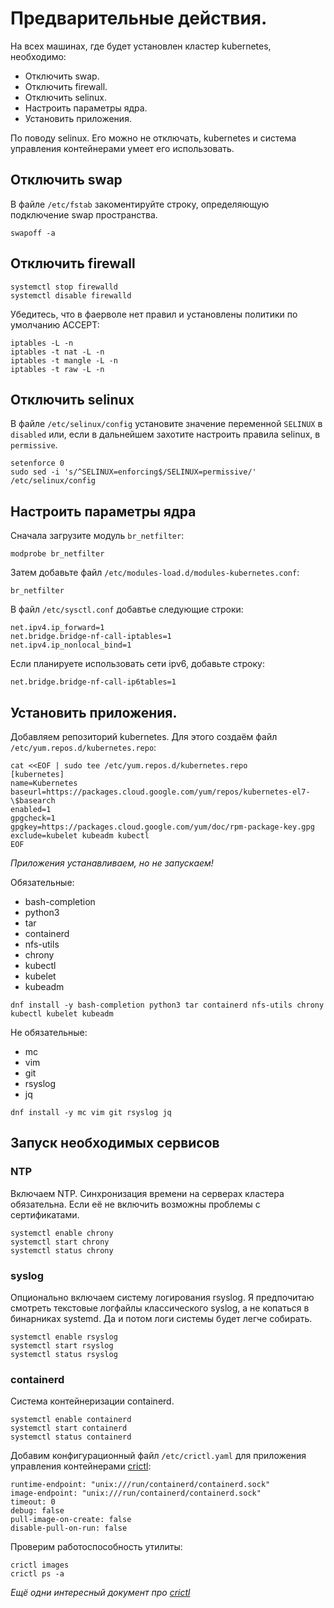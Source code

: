# Предварительные действия.

На всех машинах, где будет установлен кластер kubernetes, необходимо:
* Отключить swap.
* Отключить firewall.
* Отключить selinux.
* Настроить параметры ядра.
* Установить приложения.

По поводу selinux. Его можно не отключать, kubernetes и система управления контейнерами умеет его использовать. 

## Отключить swap

В файле `/etc/fstab` закоментируйте строку, определяющую подключение swap пространства.

```shell
swapoff -a
```

## Отключить firewall

```shell
systemctl stop firewalld
systemctl disable firewalld
```

Убедитесь, что в фаерволе нет правил и установлены политики по умолчанию ACCEPT:

```shell
iptables -L -n
iptables -t nat -L -n
iptables -t mangle -L -n
iptables -t raw -L -n 
```

## Отключить selinux

В файле `/etc/selinux/config` установите значение переменной `SELINUX` в `disabled` или, если в дальнейшем
захотите настроить правила selinux, в `permissive`.

```shell
setenforce 0
sudo sed -i 's/^SELINUX=enforcing$/SELINUX=permissive/' /etc/selinux/config
```

## Настроить параметры ядра

Сначала загрузите модуль `br_netfilter`:

```shell
modprobe br_netfilter
```

Затем добавьте файл `/etc/modules-load.d/modules-kubernetes.conf`:

```
br_netfilter
```

В файл `/etc/sysctl.conf` добавтье следующие строки:

```
net.ipv4.ip_forward=1
net.bridge.bridge-nf-call-iptables=1
net.ipv4.ip_nonlocal_bind=1
```

Если планируете использовать сети ipv6, добавьте строку:

```
net.bridge.bridge-nf-call-ip6tables=1
```

## Установить приложения.

Добавляем репозиторий kubernetes. Для этого создаём файл `/etc/yum.repos.d/kubernetes.repo`:

```shell
cat <<EOF | sudo tee /etc/yum.repos.d/kubernetes.repo
[kubernetes]
name=Kubernetes
baseurl=https://packages.cloud.google.com/yum/repos/kubernetes-el7-\$basearch
enabled=1
gpgcheck=1
gpgkey=https://packages.cloud.google.com/yum/doc/rpm-package-key.gpg
exclude=kubelet kubeadm kubectl
EOF
```

_Приложения устанавливаем, но не запускаем!_

Обязательные:

* bash-completion
* python3
* tar
* containerd
* nfs-utils
* chrony
* kubectl
* kubelet
* kubeadm

```shell
dnf install -y bash-completion python3 tar containerd nfs-utils chrony kubectl kubelet kubeadm
```

Не обязательные:

* mc
* vim
* git
* rsyslog
* jq

```shell
dnf install -y mc vim git rsyslog jq
```

## Запуск необходимых сервисов

### NTP

Включаем NTP. Синхронизация времени на серверах кластера обязательна. Если её не включить возможны проблемы с
сертификатами.

```shell
systemctl enable chrony
systemctl start chrony
systemctl status chrony
```

### syslog

Опционально включаем систему логирования rsyslog. Я предпочитаю смотреть текстовые логфайлы классического syslog, а 
не копаться в бинарниках systemd. Да и потом логи системы будет легче собирать.

```shell
systemctl enable rsyslog
systemctl start rsyslog
systemctl status rsyslog
```

### containerd

Система контейнеризации containerd.

```shell
systemctl enable containerd
systemctl start containerd
systemctl status containerd
```

Добавим конфигурационный файл `/etc/crictl.yaml` для приложения управления контейнерами 
[crictl](https://github.com/kubernetes-sigs/cri-tools/blob/master/docs/crictl.md):

```
runtime-endpoint: "unix:///run/containerd/containerd.sock"
image-endpoint: "unix:///run/containerd/containerd.sock"
timeout: 0
debug: false
pull-image-on-create: false
disable-pull-on-run: false
```

Проверим работоспособность утилиты:

```shell
crictl images
crictl ps -a
```

_Ещё одни интересный документ про [crictl](https://kubernetes.io/docs/tasks/debug/debug-cluster/crictl/)_
